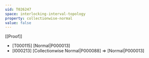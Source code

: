 ```yaml
---
uid: T026247
space: interlocking-interval-topology
property: collectionwise-normal
value: false
---
```

[[Proof]]

* [T000115] [Normal|P000013]
* [I000213] [Collectionwise Normal|P000088] => [Normal|P000013]

